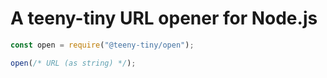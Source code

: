 # A teeny-tiny URL opener for Node.js

```js
const open = require("@teeny-tiny/open");

open(/* URL (as string) */);
```